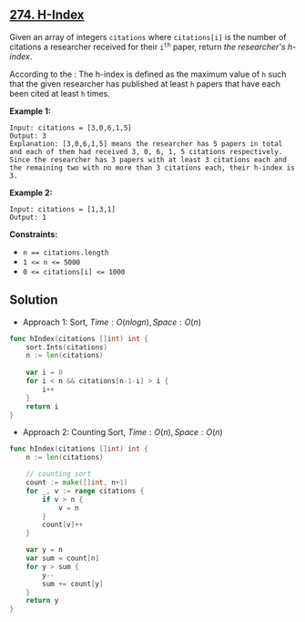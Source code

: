 ## [274. H-Index](https://leetcode.com/problems/h-index/)


Given an array of integers `citations` where `citations[i]` is the number of citations a researcher received for their <code>i<sup>th</sup></code> paper, return _the researcher's h-index_.

According to the : The h-index is defined as the maximum value of `h` such that the given researcher has published at least `h` papers that have each been cited at least `h` times.

**Example 1:**

```
Input: citations = [3,0,6,1,5]
Output: 3
Explanation: [3,0,6,1,5] means the researcher has 5 papers in total and each of them had received 3, 0, 6, 1, 5 citations respectively.
Since the researcher has 3 papers with at least 3 citations each and the remaining two with no more than 3 citations each, their h-index is 3.
```

**Example 2:**

```
Input: citations = [1,3,1]
Output: 1
```

**Constraints:**

*   `n == citations.length`
*   `1 <= n <= 5000`
*   `0 <= citations[i] <= 1000`



## Solution

- Approach 1: Sort, $Time: O(nlogn), Space: O(n)$ 

```go
func hIndex(citations []int) int {
    sort.Ints(citations)
    n := len(citations)
    
    var i = 0
    for i < n && citations[n-1-i] > i {
        i++
    }
    return i
}
```



- Approach 2: Counting Sort, $Time: O(n), Space: O(n)$ 

```go
func hIndex(citations []int) int {
	n := len(citations)

	// counting sort
	count := make([]int, n+1)
	for _, v := range citations {
		if v > n {
			v = n
		}
		count[v]++
	}

	var y = n
	var sum = count[n]
	for y > sum {
		y--
		sum += count[y]
	}
	return y
}
```

